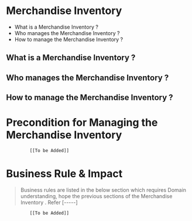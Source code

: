 # Merchandise Inventory

* What is a Merchandise Inventory ?
* Who manages the Merchandise Inventory ?
* How to manage the Merchandise Inventory ? 

## What is a Merchandise Inventory ?
## Who manages the Merchandise Inventory ?
## How to manage the Merchandise Inventory ? 

# Precondition for Managing the Merchandise Inventory 




             [[To be Added]]
 




# Business Rule & Impact 

> Business rules are listed in the below section which requires Domain understanding, hope the previous sections of the Merchandise Inventory . Refer [-----]


             [[To be Added]]
 


